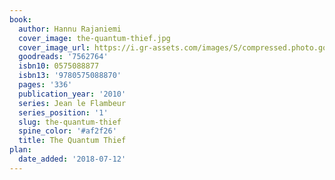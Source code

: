 ```yaml
---
book:
  author: Hannu Rajaniemi
  cover_image: the-quantum-thief.jpg
  cover_image_url: https://i.gr-assets.com/images/S/compressed.photo.goodreads.com/books/1327950631l/7562764._SX98_.jpg
  goodreads: '7562764'
  isbn10: 0575088877
  isbn13: '9780575088870'
  pages: '336'
  publication_year: '2010'
  series: Jean le Flambeur
  series_position: '1'
  slug: the-quantum-thief
  spine_color: '#af2f26'
  title: The Quantum Thief
plan:
  date_added: '2018-07-12'
---
```

